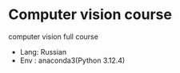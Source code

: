 # Computer vision course
 computer vision full course
 - Lang: Russian
 - Env : anaconda3(Python 3.12.4)
